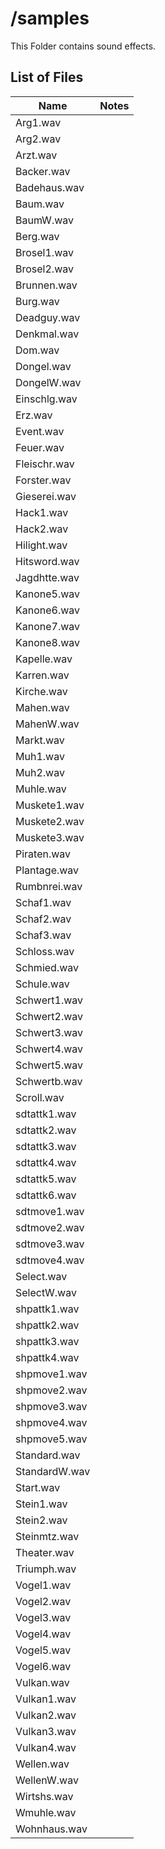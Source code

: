 # /samples #

This Folder contains sound effects.

## List of Files ##

| Name          | Notes               |
|---------------|---------------------|
| Arg1.wav		| |
| Arg2.wav		| |
| Arzt.wav		| |
| Backer.wav	| |
| Badehaus.wav	| |
| Baum.wav		| |
| BaumW.wav		| |
| Berg.wav		| |
| Brosel1.wav	| |
| Brosel2.wav	| |
| Brunnen.wav	| |
| Burg.wav		| |
| Deadguy.wav	| |
| Denkmal.wav	| |
| Dom.wav		| |
| Dongel.wav	| |
| DongelW.wav	| |
| Einschlg.wav	| |
| Erz.wav		| |
| Event.wav		| |
| Feuer.wav		| |
| Fleischr.wav	| |
| Forster.wav	| |
| Gieserei.wav	| |
| Hack1.wav		| |
| Hack2.wav		| |
| Hilight.wav	| |
| Hitsword.wav	| |
| Jagdhtte.wav	| |
| Kanone5.wav	| |
| Kanone6.wav	| |
| Kanone7.wav	| |
| Kanone8.wav	| |
| Kapelle.wav	| |
| Karren.wav	| |
| Kirche.wav	| |
| Mahen.wav		| |
| MahenW.wav	| |
| Markt.wav		| |
| Muh1.wav		| |
| Muh2.wav		| |
| Muhle.wav		| |
| Muskete1.wav	| |
| Muskete2.wav	| |
| Muskete3.wav	| |
| Piraten.wav	| |
| Plantage.wav	| |
| Rumbnrei.wav	| |
| Schaf1.wav	| |
| Schaf2.wav	| |
| Schaf3.wav	| |
| Schloss.wav	| |
| Schmied.wav	| |
| Schule.wav	| |
| Schwert1.wav	| |
| Schwert2.wav	| |
| Schwert3.wav	| |
| Schwert4.wav	| |
| Schwert5.wav	| |
| Schwertb.wav	| |
| Scroll.wav	| |
| sdtattk1.wav	| |
| sdtattk2.wav	| |
| sdtattk3.wav	| |
| sdtattk4.wav	| |
| sdtattk5.wav	| |
| sdtattk6.wav	| |
| sdtmove1.wav	| |
| sdtmove2.wav	| |
| sdtmove3.wav	| |
| sdtmove4.wav	| |
| Select.wav	| |
| SelectW.wav	| |
| shpattk1.wav	| |
| shpattk2.wav	| |
| shpattk3.wav	| |
| shpattk4.wav	| |
| shpmove1.wav	| |
| shpmove2.wav	| |
| shpmove3.wav	| |
| shpmove4.wav	| |
| shpmove5.wav	| |
| Standard.wav	| |
| StandardW.wav	| |
| Start.wav		| |
| Stein1.wav	| |
| Stein2.wav	| |
| Steinmtz.wav	| |
| Theater.wav	| |
| Triumph.wav	| |
| Vogel1.wav	| |
| Vogel2.wav	| |
| Vogel3.wav	| |
| Vogel4.wav	| |
| Vogel5.wav	| |
| Vogel6.wav	| |
| Vulkan.wav	| |
| Vulkan1.wav	| |
| Vulkan2.wav	| |
| Vulkan3.wav	| |
| Vulkan4.wav	| |
| Wellen.wav	| |
| WellenW.wav	| |
| Wirtshs.wav	| |
| Wmuhle.wav	| |
| Wohnhaus.wav	| |


